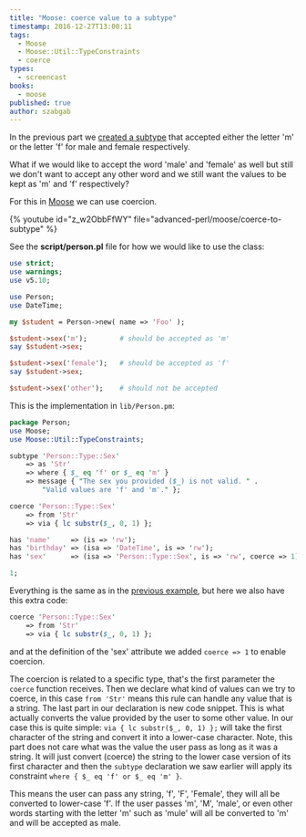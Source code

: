 ```yaml
---
title: "Moose: coerce value to a subtype"
timestamp: 2016-12-27T13:00:11
tags:
  - Moose
  - Moose::Util::TypeConstraints
  - coerce
types:
  - screencast
books:
  - moose
published: true
author: szabgab
---
```



In the previous part we [created a subtype](/moose-creating-subtypes) that accepted either the
letter 'm' or the letter 'f' for male and female respectively.

What if we would like to accept the word 'male' and 'female' as well but still we don't want to accept any other word and
we still want the values to be kept as 'm' and 'f' respectively?

For this in [Moose](/moose) we can use coercion.


{% youtube id="z_w2ObbFfWY" file="advanced-perl/moose/coerce-to-subtype" %}

See the **script/person.pl** file for how we would like to use the class:

```perl
use strict;
use warnings;
use v5.10;

use Person;
use DateTime;

my $student = Person->new( name => 'Foo' );

$student->sex('m');        # should be accepted as 'm'
say $student->sex;

$student->sex('female');   # should be accepted as 'f'
say $student->sex;

$student->sex('other');    # should not be accepted
```

This is the implementation in `lib/Person.pm`:

```perl
package Person;
use Moose;
use Moose::Util::TypeConstraints;

subtype 'Person::Type::Sex'
    => as 'Str'
    => where { $_ eq 'f' or $_ eq 'm' }
    => message { "The sex you provided ($_) is not valid. " .
        "Valid values are 'f' and 'm'." };

coerce 'Person::Type::Sex'
    => from 'Str'
    => via { lc substr($_, 0, 1) };

has 'name'     => (is => 'rw');
has 'birthday' => (isa => 'DateTime', is => 'rw');
has 'sex'      => (isa => 'Person::Type::Sex', is => 'rw', coerce => 1);

1;
```

Everything is the same as in the [previous example](/moose-creating-subtypes), but here we also have
this extra code:

```perl
coerce 'Person::Type::Sex'
    => from 'Str'
    => via { lc substr($_, 0, 1) };
```

and at the definition of the 'sex' attribute we added `coerce => 1` to enable coercion.

The coercion is related to a specific type, that's the first parameter the `coerce` function receives.
Then we declare what kind of values can we try to coerce, in this case `from 'Str'` means this rule can handle
any value that is a string. The last part in our declaration is new code snippet. This is what actually converts
the value provided by the user to some other value.
In our case this is quite simple: `via { lc substr($_, 0, 1) };` will take the first character of the string and convert
it into a lower-case character. Note, this part does not care what was the value the user pass as long as it was a string.
It will just convert (coerce) the string to the lower case version of its first character and then the `subtype`
declaration we saw earlier will apply its constraint `where { $_ eq 'f' or $_ eq 'm' }`.

This means the user can pass any string, 'f', 'F', 'Female', they will all be converted to lower-case 'f'.
If the user passes 'm', 'M', 'male', or even other words starting with the letter 'm' such as 'mule' will all be
converted to 'm' and will be accepted as male.




